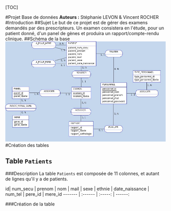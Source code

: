 
[TOC]

#Projet Base de données
__Auteurs :__ Stéphanie LEVON & Vincent ROCHER
#Introduction
##Sujet 
Le but de ce projet est de gérer des examens demandés par des prescripteurs. Un examen consistera en l'étude, pour un patient donné, d'un panel de gènes et produira un rapport/compte-rendu clinique.
##Schéma de la base
![schéma_base](schema_base.jpg)
#Création des tables
## Table `Patients`
###Description
La table `Patients` est composée de 11 colonnes, et autant de lignes qu'il y a de patients.

id| num_secu | prenom | nom | mail | sexe | ethnie | date_naissance | num_tel | pere_id | mere_id
------- | :------ | :-----: | ------:



###Création de la table
``` sql

```

